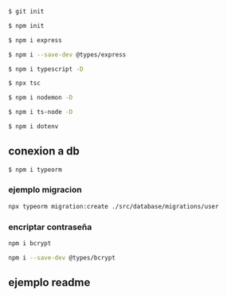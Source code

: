 ```sh
$ git init
```

```sh
$ npm init
```

```sh
$ npm i express
```

```sh
$ npm i --save-dev @types/express
```

```sh
$ npm i typescript -D
```

```sh
$ npx tsc
```

```sh
$ npm i nodemon -D
```

```sh
$ npm i ts-node -D
```

```sh
$ npm i dotenv
```

## conexion a db

```sh
$ npm i typeorm
```

### ejemplo migracion
```sh
npx typeorm migration:create ./src/database/migrations/user
```

### encriptar contraseña
```sh
npm i bcrypt
```
``` sh
npm i --save-dev @types/bcrypt
```

## ejemplo readme